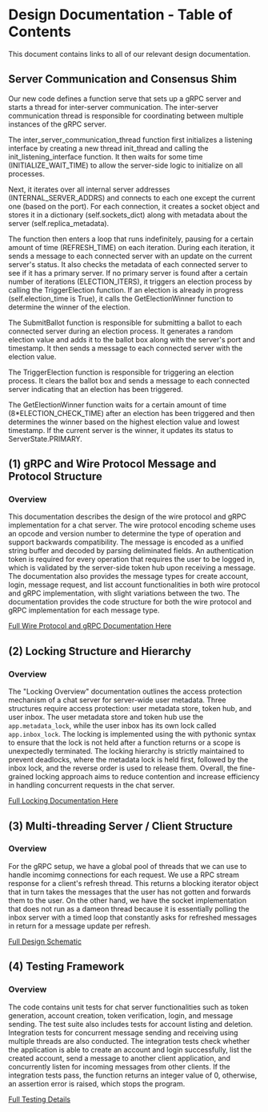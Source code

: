 # Design Documentation - Table of Contents

This document contains links to all of our relevant design documentation.

## Server Communication and Consensus Shim

Our new code defines a function serve that sets up a gRPC server and starts a thread for inter-server communication. The inter-server communication thread is responsible for coordinating between multiple instances of the gRPC server.

The inter_server_communication_thread function first initializes a listening interface by creating a new thread init_thread and calling the init_listening_interface function. It then waits for some time (INITIALIZE_WAIT_TIME) to allow the server-side logic to initialize on all processes.

Next, it iterates over all internal server addresses (INTERNAL_SERVER_ADDRS) and connects to each one except the current one (based on the port). For each connection, it creates a socket object and stores it in a dictionary (self.sockets_dict) along with metadata about the server (self.replica_metadata).

The function then enters a loop that runs indefinitely, pausing for a certain amount of time (REFRESH_TIME) on each iteration. During each iteration, it sends a message to each connected server with an update on the current server's status. It also checks the metadata of each connected server to see if it has a primary server. If no primary server is found after a certain number of iterations (ELECTION_ITERS), it triggers an election process by calling the TriggerElection function. If an election is already in progress (self.election_time is True), it calls the GetElectionWinner function to determine the winner of the election.

The SubmitBallot function is responsible for submitting a ballot to each connected server during an election process. It generates a random election value and adds it to the ballot box along with the server's port and timestamp. It then sends a message to each connected server with the election value.

The TriggerElection function is responsible for triggering an election process. It clears the ballot box and sends a message to each connected server indicating that an election has been triggered.

The GetElectionWinner function waits for a certain amount of time (8*ELECTION_CHECK_TIME) after an election has been triggered and then determines the winner based on the highest election value and lowest timestamp. If the current server is the winner, it updates its status to ServerState.PRIMARY.

## (1) gRPC and Wire Protocol Message and Protocol Structure

### Overview

This documentation describes the design of the wire protocol and gRPC implementation for a chat server. The wire protocol encoding scheme uses an opcode and version number to determine the type of operation and support backwards compatibility. The message is encoded as a unified string buffer and decoded by parsing deliminated fields. An authentication token is required for every operation that requires the user to be logged in, which is validated by the server-side token hub upon receiving a message. The documentation also provides the message types for create account, login, message request, and list account functionalities in both wire protocol and gRPC implementation, with slight variations between the two. The documentation provides the code structure for both the wire protocol and gRPC implementation for each message type.

[Full Wire Protocol and gRPC Documentation Here](wire_design.md)

## (2) Locking Structure and Hierarchy

### Overview

The "Locking Overview" documentation outlines the access protection mechanism of a chat server for server-wide user metadata. Three structures require access protection: user metadata store, token hub, and user inbox. The user metadata store and token hub use the `app.metadata_lock`, while the user inbox has its own lock called `app.inbox_lock`. The locking is implemented using the with pythonic syntax to ensure that the lock is not held after a function returns or a scope is unexpectedly terminated. The locking hierarchy is strictly maintained to prevent deadlocks, where the metadata lock is held first, followed by the inbox lock, and the reverse order is used to release them. Overall, the fine-grained locking approach aims to reduce contention and increase efficiency in handling concurrent requests in the chat server.

[Full Locking Documentation Here](locking_design.md)

## (3) Multi-threading Server / Client Structure

### Overview

For the gRPC setup, we have a global pool of threads that we can use to handle incomimg connections for each request. We use a RPC stream response for a client's refresh thread. This returns a blocking iterator object that in turn takes the messages that the user has not gotten and forwards them to the user. On the other hand, we have the socket implementation that does not run as a dameon thread because it is essentially polling the inbox server with a timed loop that constantly asks for refreshed messages in return for a message update per refresh. 

[Full Design Schematic](schematic.md)

## (4) Testing Framework

### Overview

The code contains unit tests for chat server functionalities such as token generation, account creation, token verification, login, and message sending. The test suite also includes tests for account listing and deletion. Integration tests for concurrent message sending and receiving using multiple threads are also conducted. The integration tests check whether the application is able to create an account and login successfully, list the created account, send a message to another client application, and concurrently listen for incoming messages from other clients. If the integration tests pass, the function returns an integer value of 0, otherwise, an assertion error is raised, which stops the program.

[Full Testing Details](testing.md)






